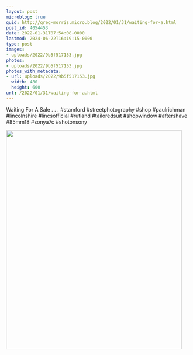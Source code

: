 ```yaml
---
layout: post
microblog: true
guid: http://greg-morris.micro.blog/2022/01/31/waiting-for-a.html
post_id: 4054453
date: 2022-01-31T07:54:08-0000
lastmod: 2024-06-22T16:19:15-0000
type: post
images:
- uploads/2022/9b5f517153.jpg
photos:
- uploads/2022/9b5f517153.jpg
photos_with_metadata:
- url: uploads/2022/9b5f517153.jpg
  width: 480
  height: 600
url: /2022/01/31/waiting-for-a.html
---
```

Waiting For A Sale
.
.
.
#stamford #streetphotography #shop #paulrichman #lincolnshire #lincsofficial #rutland #tailoredsuit #shopwindow #aftershave #85mm18 #sonya7c #shotonsony

<img src="uploads/2022/9b5f517153.jpg" width="480" height="600" alt="">

